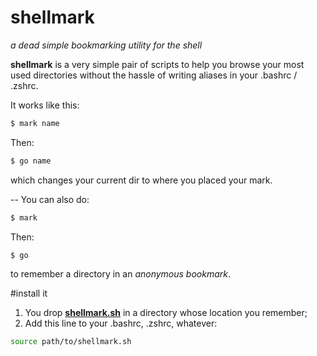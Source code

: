 shellmark
=========

_a dead simple bookmarking utility for the shell_

__shellmark__ is a very simple pair of scripts to help you browse your 
most used directories without the hassle of writing aliases in your
.bashrc / .zshrc.

It works like this:
```bash
$ mark name
```

Then:
```bash
$ go name
```
which changes your current dir to where you placed your mark.

--
You can also do:
```bash
$ mark
```

Then:
```bash
$ go
```
to remember a directory in an _anonymous bookmark_.

#install it

1. You drop [__shellmark.sh__](http://github.com/AndreiDuma/shellmark/raw/master/shellmark.sh) in a directory
whose location you remember;
2. Add this line to your .bashrc, .zshrc, whatever:

```bash
source path/to/shellmark.sh
```
